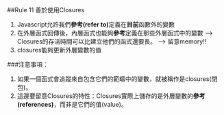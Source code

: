##Rule 11 善於使用Closures
1. Javascript允許我們<strong>參考(refer to)</strong>定義在<strong>目前</strong>函數外的變數
2. 在外層函式回傳後，內層函式也能夠<strong>參考</strong>定義在那些外層函式中的變數 --> Closures的存活時間可以比建立他們的函式還要長。 --> 留意memory!!
3. closures能夠更新外層變數的值

###注意事項：
1. 如果一個函式會追蹤來自包含它們的範疇中的變數，就被稱作是closures(閉包)。
2. 這邊要留意Closures的特性：Closures實際上儲存的是外層變數的<strong>參考(references)</strong>，而非是它們的值(value)。

